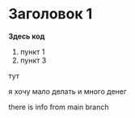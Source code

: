 # Заголовок 1

**Здесь код**

1. пункт 1
2. пункт 3

тут

я хочу мало делать и много денег

there is info from main branch
